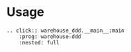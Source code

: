 # Usage

```{eval-rst}
.. click:: warehouse_ddd.__main__:main
    :prog: warehouse-ddd
    :nested: full
```

